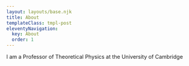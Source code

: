 ```yaml
---
layout: layouts/base.njk
title: About
templateClass: tmpl-post
eleventyNavigation:
  key: About
  order: 1
---
```


I am a Professor of Theoretical Physics at the University of Cambridge
